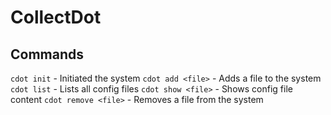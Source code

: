 # CollectDot

## Commands
`cdot init` - Initiated the system
`cdot add <file>` - Adds a file to the system
`cdot list` - Lists all config files
`cdot show <file>` - Shows config file content
`cdot remove <file>` - Removes a file from the system
